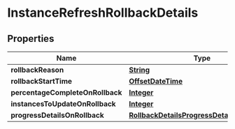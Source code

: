 

# InstanceRefreshRollbackDetails


## Properties

| Name | Type | Description | Notes |
|------------ | ------------- | ------------- | -------------|
|**rollbackReason** | [**String**](String.md) |  |  [optional] |
|**rollbackStartTime** | [**OffsetDateTime**](OffsetDateTime.md) |  |  [optional] |
|**percentageCompleteOnRollback** | [**Integer**](Integer.md) |  |  [optional] |
|**instancesToUpdateOnRollback** | [**Integer**](Integer.md) |  |  [optional] |
|**progressDetailsOnRollback** | [**RollbackDetailsProgressDetailsOnRollback**](RollbackDetailsProgressDetailsOnRollback.md) |  |  [optional] |



